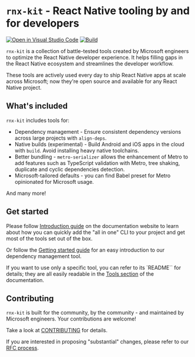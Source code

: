 # `rnx-kit` - React Native tooling by and for developers

[![Open in Visual Studio Code](https://img.shields.io/static/v1?logo=visualstudiocode&label=&message=Open%20in%20Visual%20Studio%20Code&color=007acc&labelColor=444444&logoColor=007acc)](https://vscode.dev/github/microsoft/rnx-kit)
[![Build](https://github.com/microsoft/rnx-kit/actions/workflows/build.yml/badge.svg)](https://github.com/microsoft/rnx-kit/actions/workflows/build.yml)

`rnx-kit` is a collection of battle-tested tools created by Microsoft engineers
to optimize the React Native developer experience. It helps filling gaps in the
React Native ecosystem and streamlines the developer workflow.

These tools are actively used every day to ship React Native apps at scale
across Microsoft; now they're open source and available for any React Native
project.

## What's included

`rnx-kit` includes tools for:

- Dependency management - Ensure consistent dependency versions across large
  projects with `align-deps`.
- Native builds (experimental) - Build Android and iOS apps in the cloud with
  `build`. Avoid installing heavy native toolchains.
- Better bundling - `metro-serializer` allows the enhancement of Metro to add
  features such as TypeScript validation with Metro, tree shaking, duplicate and
  cyclic dependencies detection.
- Microsoft-tailored defaults - you can find Babel preset for Metro opinionated
  for Microsoft usage.

And many more!

## Get started

Please follow
[Introduction guide](https://microsoft.github.io/rnx-kit/docs/introduction) on
the documentation website to learn about how you can quickly add the "all in
one" CLI to your project and get most of the tools set out of the box.

Or follow the
[Getting started guide](https://microsoft.github.io/rnx-kit/docs/guides/getting-started)
for an easy introduction to our dependency management tool.

If you want to use only a specific tool, you can refer to its `README`` for
details; they are all easily readable in the
[Tools section](https://microsoft.github.io/rnx-kit/docs/tools/overview) of the
documentation.

## Contributing

`rnx-kit` is built for the community, by the community - and maintained by
Microsoft engineers. Your contributions are welcome!

Take a look at
[CONTRIBUTING](https://github.com/microsoft/rnx-kit/tree/main/CONTRIBUTING.md)
for details.

If you are interested in proposing "substantial" changes, please refer to our
[RFC process](https://github.com/microsoft/rnx-kit/tree/rfcs).
